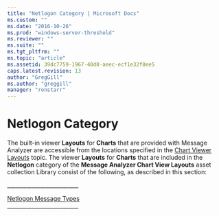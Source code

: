 ```yaml
---
title: "Netlogon Category | Microsoft Docs"
ms.custom: ""
ms.date: "2016-10-26"
ms.prod: "windows-server-threshold"
ms.reviewer: ""
ms.suite: ""
ms.tgt_pltfrm: ""
ms.topic: "article"
ms.assetid: 39dc7759-1967-40d8-aeec-ecf1e32f8ee5
caps.latest.revision: 13
author: "GregGill"
ms.author: "greggill"
manager: "ronstarr"
---
```

# Netlogon Category
The built-in viewer **Layouts** for **Charts** that are provided with Message Analyzer are accessible from the locations specified in the [Chart Viewer Layouts](chart-viewer-layouts.md) topic. The viewer **Layouts** for **Charts** that are included in the **Netlogon** category of the **Message Analyzer Chart View Layouts** asset collection Library consist of the following, as described in this section:  
  
 _________________________\_  
  
 [Netlogon Message Types](netlogon-message-types.md)   
_________________________\_